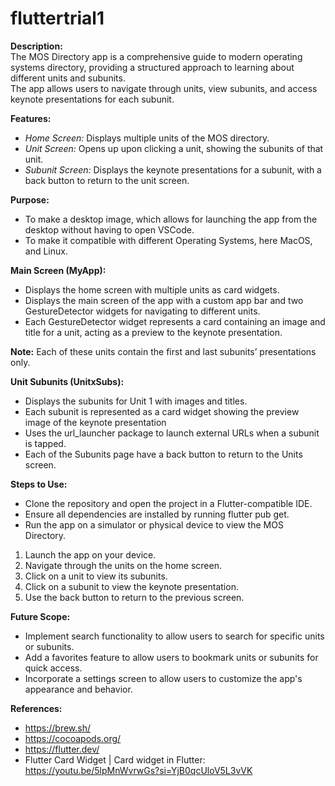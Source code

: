 # fluttertrial1 <br>


**Description:**  <br>
The MOS Directory app is a comprehensive guide to modern operating systems directory, providing a structured approach to learning about different units and subunits. <br>
The app allows users to navigate through units, view subunits, and access keynote presentations for each subunit.

**Features:** <br>
* *Home Screen:* Displays multiple units of the MOS directory. <br>
* *Unit Screen:* Opens up upon clicking a unit, showing the subunits of that unit. <br>
* *Subunit Screen:* Displays the keynote presentations for a subunit, with a back button to return to the unit screen. <br>

**Purpose:** <br>
* To make a desktop image, which allows for launching the app from the desktop without having to open VSCode. <br>
* To make it compatible with different Operating Systems, here MacOS, and Linux. <br>

**Main Screen (MyApp):** <br>
* Displays the home screen with multiple units as card widgets.<br>
* Displays the main screen of the app with a custom app bar and two GestureDetector widgets for navigating to different units. <br>
* Each GestureDetector widget represents a card containing an image and title for a unit, acting as a preview to the keynote presentation. <br>

**Note:** Each of these units contain the first and last subunits’ presentations only.<br>

**Unit Subunits (UnitxSubs):** <br>
* Displays the subunits for Unit 1 with images and titles. <br>
* Each subunit is represented as a card widget showing the preview image of the keynote presentation <br>
* Uses the url_launcher package to launch external URLs when a subunit is tapped. <br>
* Each of the Subunits page have a back button to return to the Units screen. <br>

**Steps to Use:** <br>
* Clone the repository and open the project in a Flutter-compatible IDE. <br>
* Ensure all dependencies are installed by running flutter pub get. <br>
* Run the app on a simulator or physical device to view the MOS Directory.  <br>

1. Launch the app on your device. <br>
2. Navigate through the units on the home screen. <br>
3. Click on a unit to view its subunits. <br>
4. Click on a subunit to view the keynote presentation. <br>
5. Use the back button to return to the previous screen. <br>


**Future Scope:** <br>
* Implement search functionality to allow users to search for specific units or subunits. <br>
* Add a favorites feature to allow users to bookmark units or subunits for quick access. <br>
* Incorporate a settings screen to allow users to customize the app's appearance and behavior. <br>


**References:**
* https://brew.sh/ <br>
* https://cocoapods.org/ <br>
* https://flutter.dev/ <br>
* Flutter Card Widget | Card widget in Flutter:  https://youtu.be/5lpMnWvrwGs?si=YjB0qcUloV5L3vVK <br>




